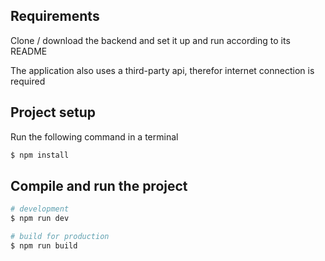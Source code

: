 ## Requirements
Clone / download the backend and set it up and run according to its README

The application also uses a third-party api, therefor internet connection is required

## Project setup

Run the following command in a terminal
```bash
$ npm install
```

## Compile and run the project

```bash
# development
$ npm run dev

# build for production
$ npm run build
```
